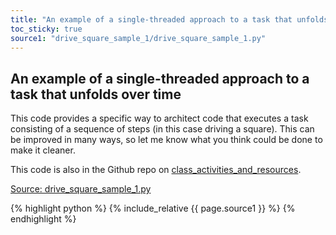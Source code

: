 ```yaml
---
title: "An example of a single-threaded approach to a task that unfolds over time"
toc_sticky: true 
source1: "drive_square_sample_1/drive_square_sample_1.py" 
---
```


## An example of a single-threaded approach to a task that unfolds over time

This code provides a specific way to architect code that executes a task consisting of a sequence of steps (in this case driving a square).  This can be improved in many ways, so let me know what you think could be done to make it cleaner.

This code is also in the Github repo on [class_activities_and_resources](https://github.com/comprobo24/class_activities_and_resources).

<a href="{{ page.source1 }}">Source: drive_square_sample_1.py</a>

{% highlight python %}
{% include_relative {{ page.source1 }} %}
{% endhighlight %}
